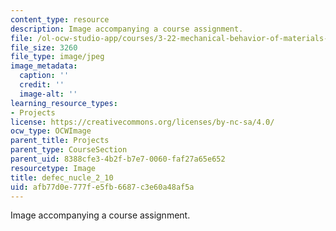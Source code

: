 ```yaml
---
content_type: resource
description: Image accompanying a course assignment.
file: /ol-ocw-studio-app/courses/3-22-mechanical-behavior-of-materials-spring-2008/afb77d0e777fe5fb6687c3e60a48af5a_defec_nucle_2_10.jpg
file_size: 3260
file_type: image/jpeg
image_metadata:
  caption: ''
  credit: ''
  image-alt: ''
learning_resource_types:
- Projects
license: https://creativecommons.org/licenses/by-nc-sa/4.0/
ocw_type: OCWImage
parent_title: Projects
parent_type: CourseSection
parent_uid: 8388cfe3-4b2f-b7e7-0060-faf27a65e652
resourcetype: Image
title: defec_nucle_2_10
uid: afb77d0e-777f-e5fb-6687-c3e60a48af5a
---
```

Image accompanying a course assignment.